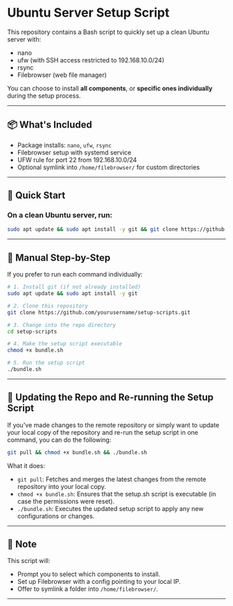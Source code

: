
# Ubuntu Server Setup Script

This repository contains a Bash script to quickly set up a clean Ubuntu server with:

- nano
- ufw (with SSH access restricted to 192.168.10.0/24)
- rsync
- Filebrowser (web file manager)

You can choose to install **all components**, or **specific ones individually** during the setup process.

---

## 📦 What's Included

- Package installs: `nano`, `ufw`, `rsync`
- Filebrowser setup with systemd service
- UFW rule for port 22 from 192.168.10.0/24
- Optional symlink into `/home/filebrowser/` for custom directories

---

## 🚀 Quick Start

### On a clean Ubuntu server, run:

```bash
sudo apt update && sudo apt install -y git && git clone https://github.com/NChaves/ubuntu-scripts.git && cd ubuntu-scripts && chmod +x bundle.sh && ./bundle.sh
```

---

## 🔧 Manual Step-by-Step

If you prefer to run each command individually:

```bash
# 1. Install git (if not already installed)
sudo apt update && sudo apt install -y git

# 2. Clone this repository
git clone https://github.com/yourusername/setup-scripts.git

# 3. Change into the repo directory
cd setup-scripts

# 4. Make the setup script executable
chmod +x bundle.sh

# 5. Run the setup script
./bundle.sh
```

---
## 📝 Updating the Repo and Re-running the Setup Script

If you've made changes to the remote repository or simply want to update your local copy of the repository and re-run the setup script in one command, you can do the following:
```bash
git pull && chmod +x bundle.sh && ./bundle.sh
```

What it does:

- `git pull`: Fetches and merges the latest changes from the remote repository into your local copy.
- `chmod +x bundle.sh`: Ensures that the setup.sh script is executable (in case the permissions were reset).
- `./bundle.sh`: Executes the updated setup script to apply any new configurations or changes.

---

## 🔐 Note

This script will:

- Prompt you to select which components to install.
- Set up Filebrowser with a config pointing to your local IP.
- Offer to symlink a folder into `/home/filebrowser/`.

---
